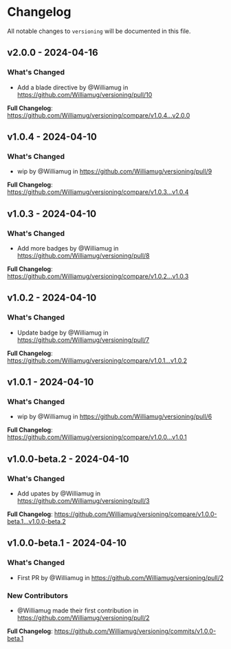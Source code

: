 # Changelog

All notable changes to `versioning` will be documented in this file.

## v2.0.0 - 2024-04-16

### What's Changed

* Add a blade directive by @Williamug in https://github.com/Williamug/versioning/pull/10

**Full Changelog**: https://github.com/Williamug/versioning/compare/v1.0.4...v2.0.0

## v1.0.4 - 2024-04-10

### What's Changed

* wip by @Williamug in https://github.com/Williamug/versioning/pull/9

**Full Changelog**: https://github.com/Williamug/versioning/compare/v1.0.3...v1.0.4

## v1.0.3 - 2024-04-10

### What's Changed

* Add more badges by @Williamug in https://github.com/Williamug/versioning/pull/8

**Full Changelog**: https://github.com/Williamug/versioning/compare/v1.0.2...v1.0.3

## v1.0.2 - 2024-04-10

### What's Changed

* Update badge by @Williamug in https://github.com/Williamug/versioning/pull/7

**Full Changelog**: https://github.com/Williamug/versioning/compare/v1.0.1...v1.0.2

## v1.0.1 - 2024-04-10

### What's Changed

* wip by @Williamug in https://github.com/Williamug/versioning/pull/6

**Full Changelog**: https://github.com/Williamug/versioning/compare/v1.0.0...v1.0.1

## v1.0.0-beta.2 - 2024-04-10

### What's Changed

* Add upates by @Williamug in https://github.com/Williamug/versioning/pull/3

**Full Changelog**: https://github.com/Williamug/versioning/compare/v1.0.0-beta.1...v1.0.0-beta.2

## v1.0.0-beta.1 - 2024-04-10

### What's Changed

* First PR by @Williamug in https://github.com/Williamug/versioning/pull/2

### New Contributors

* @Williamug made their first contribution in https://github.com/Williamug/versioning/pull/2

**Full Changelog**: https://github.com/Williamug/versioning/commits/v1.0.0-beta.1
